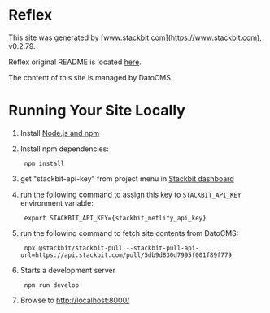 # Reflex

This site was generated by [www.stackbit.com](https://www.stackbit.com), v0.2.79.

Reflex original README is located [here](./README.theme.md).

The content of this site is managed by DatoCMS.

# Running Your Site Locally

1. Install [Node.js and npm](https://nodejs.org/en/)

1. Install npm dependencies:

        npm install

1. get "stackbit-api-key" from project menu in [Stackbit dashboard](https://app.stackbit.com/dashboard)

1. run the following command to assign this key to `STACKBIT_API_KEY` environment variable:

        export STACKBIT_API_KEY={stackbit_netlify_api_key}

1. run the following command to fetch site contents from DatoCMS:

        npx @stackbit/stackbit-pull --stackbit-pull-api-url=https://api.stackbit.com/pull/5db9d830d7995f001f89f779

1. Starts a development server

        npm run develop

1. Browse to [http://localhost:8000/](http://localhost:8000/)
